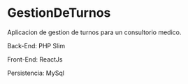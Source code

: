 # GestionDeTurnos

Aplicacion de gestion de turnos para un consultorio medico.

Back-End: PHP Slim

Front-End: ReactJs

Persistencia: MySql
